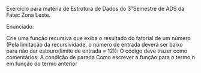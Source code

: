 Exercício para matéria de Estrutura de Dados do 3°Semestre de ADS da Fatec Zona Leste.

Enunciado:

Crie uma função recursiva que exiba o resultado do fatorial de um número (Pela limitação da
recursividade, o número de entrada deverá ser baixo para não dar estouro(limite de entrada = 12)):
O código deve trazer como comentários:
A condição de parada
Como escrever a função para o termo n em função do termo anterior
